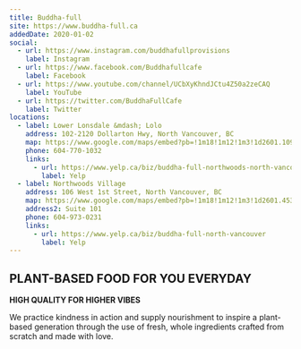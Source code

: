 ```yaml
---
title: Buddha-full
site: https://www.buddha-full.ca
addedDate: 2020-01-02
social:
  - url: https://www.instagram.com/buddhafullprovisions
    label: Instagram
  - url: https://www.facebook.com/Buddhafullcafe
    label: Facebook
  - url: https://www.youtube.com/channel/UCbXyKhndJCtu4Z50a2zeCAQ
    label: YouTube
  - url: https://twitter.com/BuddhaFullCafe
    label: Twitter
locations:
  - label: Lower Lonsdale &mdash; Lolo
    address: 102-2120 Dollarton Hwy, North Vancouver, BC
    map: https://www.google.com/maps/embed?pb=!1m18!1m12!1m3!1d2601.10929136326!2d-123.08118868409021!3d49.31221387933452!2m3!1f0!2f0!3f0!3m2!1i1024!2i768!4f13.1!3m3!1m2!1s0x5486704c8b35c371%3A0x69f7141f6183455f!2sBuddha-Full!5e0!3m2!1sen!2sca!4v1578294610162!5m2!1sen!2sca
    phone: 604-770-1032
    links:
      - url: https://www.yelp.ca/biz/buddha-full-northwoods-north-vancouver-2
        label: Yelp
  - label: Northwoods Village
    address: 106 West 1st Street, North Vancouver, BC
    map: https://www.google.com/maps/embed?pb=!1m18!1m12!1m3!1d2601.4539600552994!2d-123.02000808409049!3d49.305686079333725!2m3!1f0!2f0!3f0!3m2!1i1024!2i768!4f13.1!3m3!1m2!1s0x548670901fda8edb%3A0x38925ac94a15c9de!2sBuddha-Full%20%E2%80%A2%20Northwoods!5e0!3m2!1sen!2sca!4v1578294647300!5m2!1sen!2sca
    address2: Suite 101
    phone: 604-973-0231
    links:
      - url: https://www.yelp.ca/biz/buddha-full-north-vancouver
        label: Yelp
---
```


<h2 class="text-xl">PLANT-BASED FOOD FOR YOU EVERYDAY</h2>

**HIGH QUALITY FOR HIGHER VIBES**

We practice kindness in action and supply nourishment to inspire a plant-based generation through the use of fresh, whole ingredients crafted from scratch and made with love.
